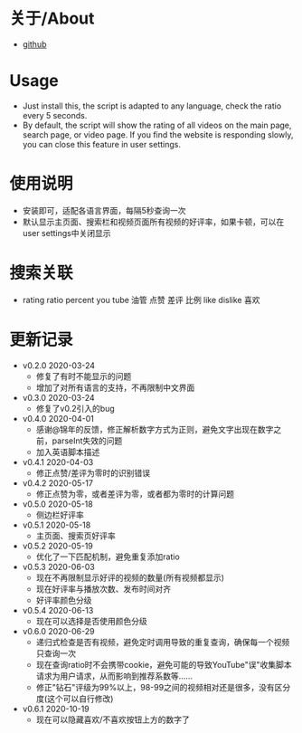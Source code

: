 # 关于/About
- [github](https://github.com/SSmJaE/MyTamperMonkeyScripts/tree/master/YouTube%E5%A5%BD%E8%AF%84%E6%98%BE%E7%A4%BA)

# Usage
- Just install this, the script is adapted to any language, check the ratio every 5 seconds.
- By default, the script will show the rating of all videos on the main page, search page, or video page. If you find the website is responding slowly, you can close this feature in user settings.

# 使用说明
- 安装即可，适配各语言界面，每隔5秒查询一次
- 默认显示主页面、搜索栏和视频页面所有视频的好评率，如果卡顿，可以在user settings中关闭显示

# 搜索关联
- rating ratio percent you tube 油管 点赞 差评 比例 like dislike 喜欢

# 更新记录
- v0.2.0 2020-03-24
  - 修复了有时不能显示的问题
  - 增加了对所有语言的支持，不再限制中文界面
- v0.3.0 2020-03-24
  - 修复了v0.2引入的bug
- v0.4.0 2020-04-01
  - 感谢@锦年的反馈，修正解析数字方式为正则，避免文字出现在数字之前，parseInt失效的问题
  - 加入英语脚本描述
- v0.4.1 2020-04-03
  - 修正点赞/差评为零时的识别错误
- v0.4.2 2020-05-17
  - 修正点赞为零，或者差评为零，或者都为零时的计算问题
- v0.5.0 2020-05-18
  - 侧边栏好评率
- v0.5.1 2020-05-18
  - 主页面、搜索页好评率 
- v0.5.2 2020-05-19
  - 优化了一下匹配机制，避免重复添加ratio
- v0.5.3 2020-06-03
  - 现在不再限制显示好评的视频的数量(所有视频都显示)
  - 现在好评率与播放次数、发布时间对齐
  - 好评率颜色分级
- v0.5.4 2020-06-13
  - 现在可以选择是否使用颜色分级
- v0.6.0 2020-06-29
  - 递归式检查是否有视频，避免定时调用导致的重复查询，确保每一个视频只查询一次
  - 现在查询ratio时不会携带cookie，避免可能的导致YouTube"误"收集脚本请求为用户请求，从而影响到推荐系数等……
  - 修正"钻石"评级为99%以上，98-99之间的视频相对还是很多，没有区分度(这个可以自行修改)
- v0.6.1 2020-10-19
  - 现在可以隐藏喜欢/不喜欢按钮上方的数字了
